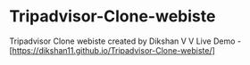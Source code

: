 # Tripadvisor-Clone-webiste
Tripadvisor Clone webiste created by Dikshan V V
Live Demo - [https://dikshan11.github.io/Tripadvisor-Clone-webiste/]
